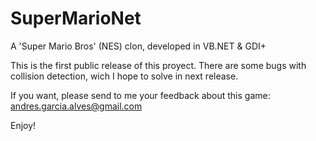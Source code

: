 # SuperMarioNet

A 'Super Mario Bros' (NES) clon, developed in VB.NET & GDI+

This is the first public release of this proyect.
There are some bugs with collision detection, wich I hope to solve in next release.  

If you want, please send to me your feedback about this game: andres.garcia.alves@gmail.com

Enjoy!

